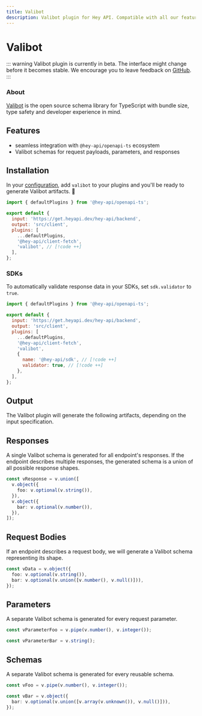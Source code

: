 ```yaml
---
title: Valibot
description: Valibot plugin for Hey API. Compatible with all our features.
---
```


<!-- <script setup>
import { embedProject } from '../../embed'
</script> -->

# Valibot

::: warning
Valibot plugin is currently in beta. The interface might change before it becomes stable. We encourage you to leave feedback on [GitHub](https://github.com/hey-api/openapi-ts/issues/1474).
:::

### About

[Valibot](https://valibot.dev) is the open source schema library for TypeScript with bundle size, type safety and developer experience in mind.

<!-- ### Demo

<button class="buttonLink" @click="(event) => embedProject('hey-api-client-fetch-plugin-valibot-example')(event)">
Launch demo
</button> -->

## Features

- seamless integration with `@hey-api/openapi-ts` ecosystem
- Valibot schemas for request payloads, parameters, and responses

## Installation

In your [configuration](/openapi-ts/get-started), add `valibot` to your plugins and you'll be ready to generate Valibot artifacts. :tada:

```js
import { defaultPlugins } from '@hey-api/openapi-ts';

export default {
  input: 'https://get.heyapi.dev/hey-api/backend',
  output: 'src/client',
  plugins: [
    ...defaultPlugins,
    '@hey-api/client-fetch',
    'valibot', // [!code ++]
  ],
};
```

### SDKs

To automatically validate response data in your SDKs, set `sdk.validator` to `true`.

```js
import { defaultPlugins } from '@hey-api/openapi-ts';

export default {
  input: 'https://get.heyapi.dev/hey-api/backend',
  output: 'src/client',
  plugins: [
    ...defaultPlugins,
    '@hey-api/client-fetch',
    'valibot',
    {
      name: '@hey-api/sdk', // [!code ++]
      validator: true, // [!code ++]
    },
  ],
};
```

## Output

The Valibot plugin will generate the following artifacts, depending on the input specification.

## Responses

A single Valibot schema is generated for all endpoint's responses. If the endpoint describes multiple responses, the generated schema is a union of all possible response shapes.

```ts
const vResponse = v.union([
  v.object({
    foo: v.optional(v.string()),
  }),
  v.object({
    bar: v.optional(v.number()),
  }),
]);
```

## Request Bodies

If an endpoint describes a request body, we will generate a Valibot schema representing its shape.

```ts
const vData = v.object({
  foo: v.optional(v.string()),
  bar: v.optional(v.union([v.number(), v.null()])),
});
```

## Parameters

A separate Valibot schema is generated for every request parameter.

```ts
const vParameterFoo = v.pipe(v.number(), v.integer());

const vParameterBar = v.string();
```

## Schemas

A separate Valibot schema is generated for every reusable schema.

```ts
const vFoo = v.pipe(v.number(), v.integer());

const vBar = v.object({
  bar: v.optional(v.union([v.array(v.unknown()), v.null()])),
});
```

<!--@include: ../../examples.md-->
<!--@include: ../../sponsors.md-->
